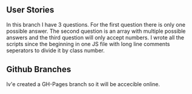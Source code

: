 ## User Stories
In this branch I have 3 questions. For the first question there is only one possible answer. The second question is an array with multiple possible answers and the third question will only accept numbers. I wrote all the scripts since the beginning in one JS file with long line comments seperators to divide it by class number.

## Github Branches
Iv'e created a GH-Pages branch so it will be accecible online.